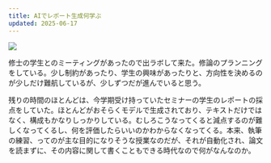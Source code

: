 ```yaml
---
title: AIでレポート生成何学ぶ
updated: 2025-06-17
---
```

![](https://i.imgur.com/ZnBZNMU.jpeg)

修士の学生とのミーティングがあったので出ラボして来た。修論のプランニングをしている。少し制約があったり、学生の興味があったりと、方向性を決めるのが少しだけ難航しているが、少しずつだが進んでいると思う。

残りの時間のほとんどは、今学期受け持っていたセミナーの学生のレポートの採点をしていた。ほとんどがおそらくモデルで生成されており、テキストだけではなく、構成もかなりしっかりしている。むしろこうなってくると減点するのが難しくなってくるし、何を評価したらいいのかわからなくなってくる。本来、執筆の練習、ってのが主な目的になりそうな授業なのだが、それが自動化され、論文を読まずに、その内容に関して書くこともできる時代なので何がなんなのか。
